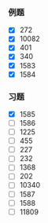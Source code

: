 ### 例题
- [x] 272
- [x] 10082
- [x] 401
- [x] 340
- [x] 1583
- [x] 1584
### 习题
- [x] 1585
- [ ] 1586
- [ ] 1225
- [ ] 455
- [ ] 227
- [ ] 232
- [ ] 1368
- [ ] 202
- [ ] 10340
- [ ] 1587
- [ ] 1588
- [ ] 11809
